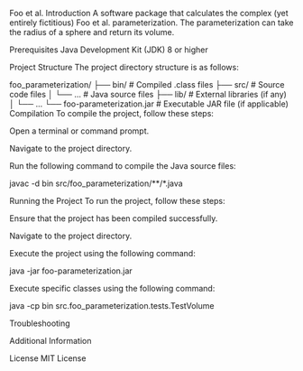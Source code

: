 Foo et al.
Introduction
 A software package that calculates the complex (yet entirely fictitious) Foo et al. parameterization. The parameterization can take the radius of a sphere and return its volume.

Prerequisites
Java Development Kit (JDK) 8 or higher


Project Structure
The project directory structure is as follows:


foo_parameterization/
├── bin/                 # Compiled .class files
├── src/                 # Source code files
│   └── ...              # Java source files
├── lib/                 # External libraries (if any)
│   └── ...
└── foo-parameterization.jar    # Executable JAR file (if applicable)
Compilation
To compile the project, follow these steps:

Open a terminal or command prompt.

Navigate to the project directory.

Run the following command to compile the Java source files:

javac -d bin src/foo_parameterization/**/*.java


Running the Project
To run the project, follow these steps:

Ensure that the project has been compiled successfully.

Navigate to the project directory.

Execute the project using the following command:

java -jar foo-parameterization.jar


Execute specific classes using the following command:

java -cp bin src.foo_parameterization.tests.TestVolume



Troubleshooting


Additional Information


License
MIT License